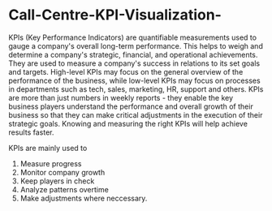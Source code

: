 # Call-Centre-KPI-Visualization-


KPIs (Key Performance Indicators) are quantifiable measurements used to gauge a company's overall long-term performance. This helps to weigh and determine a company's strategic, financial, and operational achievements. They are used to measure a company's success in relations to its set goals and targets. High-level KPIs may focus on the general overview of the performance of the business, while low-level KPIs may focus on processes in departments such as tech, sales, marketing, HR, support and others. KPIs are more than just numbers in weekly reports - they enable the key business players understand the performance and overall growth of their business so that they can make critical adjustments in the execution of their strategic goals. Knowing and measuring the right KPIs will help achieve results faster.

KPIs are mainly used to 
1. Measure progress
2. Monitor company growth
3. Keep players in check
4. Analyze patterns overtime
5. Make adjustments where neccessary. 



